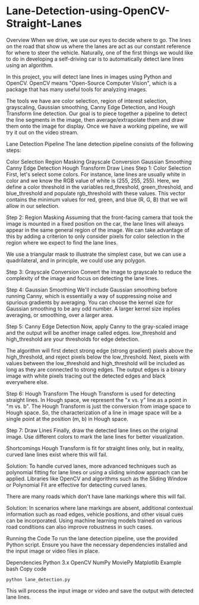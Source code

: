# Lane-Detection-using-OpenCV-Straight-Lanes
Overview
When we drive, we use our eyes to decide where to go. The lines on the road that show us where the lanes are act as our constant reference for where to steer the vehicle. Naturally, one of the first things we would like to do in developing a self-driving car is to automatically detect lane lines using an algorithm.

In this project, you will detect lane lines in images using Python and OpenCV. OpenCV means "Open-Source Computer Vision", which is a package that has many useful tools for analyzing images.

The tools we have are color selection, region of interest selection, grayscaling, Gaussian smoothing, Canny Edge Detection, and Hough Transform line detection. Our goal is to piece together a pipeline to detect the line segments in the image, then average/extrapolate them and draw them onto the image for display. Once we have a working pipeline, we will try it out on the video stream.

Lane Detection Pipeline
The lane detection pipeline consists of the following steps:

Color Selection
Region Masking
Grayscale Conversion
Gaussian Smoothing
Canny Edge Detection
Hough Transform
Draw Lines
Step 1: Color Selection
First, let's select some colors. For instance, lane lines are usually white in color and we know the RGB value of white is (255, 255, 255). Here, we define a color threshold in the variables red_threshold, green_threshold, and blue_threshold and populate rgb_threshold with these values. This vector contains the minimum values for red, green, and blue (R, G, B) that we will allow in our selection.

Step 2: Region Masking
Assuming that the front-facing camera that took the image is mounted in a fixed position on the car, the lane lines will always appear in the same general region of the image. We can take advantage of this by adding a criterion to only consider pixels for color selection in the region where we expect to find the lane lines.

We use a triangular mask to illustrate the simplest case, but we can use a quadrilateral, and in principle, we could use any polygon.

Step 3: Grayscale Conversion
Convert the image to grayscale to reduce the complexity of the image and focus on detecting the lane lines.

Step 4: Gaussian Smoothing
We'll include Gaussian smoothing before running Canny, which is essentially a way of suppressing noise and spurious gradients by averaging. You can choose the kernel size for Gaussian smoothing to be any odd number. A larger kernel size implies averaging, or smoothing, over a larger area.

Step 5: Canny Edge Detection
Now, apply Canny to the gray-scaled image and the output will be another image called edges. low_threshold and high_threshold are your thresholds for edge detection.

The algorithm will first detect strong edge (strong gradient) pixels above the high_threshold, and reject pixels below the low_threshold. Next, pixels with values between the low_threshold and high_threshold will be included as long as they are connected to strong edges. The output edges is a binary image with white pixels tracing out the detected edges and black everywhere else.

Step 6: Hough Transform
The Hough Transform is used for detecting straight lines. In Hough space, we represent the "x vs. y" line as a point in "m vs. b". The Hough Transform is just the conversion from image space to Hough space. So, the characterization of a line in image space will be a single point at the position (m, b) in Hough space.

Step 7: Draw Lines
Finally, draw the detected lane lines on the original image. Use different colors to mark the lane lines for better visualization.

Shortcomings
Hough Transform is fit for straight lines only, but in reality, curved lane lines exist where this will fail.

Solution: To handle curved lanes, more advanced techniques such as polynomial fitting for lane lines or using a sliding window approach can be applied. Libraries like OpenCV and algorithms such as the Sliding Window or Polynomial Fit are effective for detecting curved lanes.

There are many roads which don't have lane markings where this will fail.

Solution: In scenarios where lane markings are absent, additional contextual information such as road edges, vehicle positions, and other visual cues can be incorporated. Using machine learning models trained on various road conditions can also improve robustness in such cases.

Running the Code
To run the lane detection pipeline, use the provided Python script. Ensure you have the necessary dependencies installed and the input image or video files in place.

Dependencies
Python 3.x
OpenCV
NumPy
MoviePy
Matplotlib
Example
bash
Copy code

`python lane_detection.py`

This will process the input image or video and save the output with detected lane lines.
